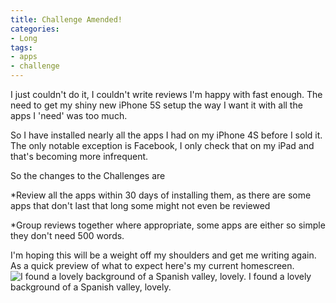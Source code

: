 ```yaml
---
title: Challenge Amended!
categories:
- Long
tags:
- apps
- challenge
---
```


I just couldn't do it, I couldn't write reviews I'm happy with fast enough. The need to get my shiny new iPhone 5S setup the way I want it with all the apps I 'need' was too much.

So I have installed nearly all the apps I had on my iPhone 4S before I sold it. The only notable exception is Facebook, I only check that on my iPad and that's becoming more infrequent.

So the changes to the Challenges are

*Review all the apps within 30 days of installing them, as there are some apps that don't last that long some might not even be reviewed


*Group reviews together where appropriate, some apps are either so simple they don't need 500 words.

I'm hoping this will be a weight off my shoulders and get me writing again. As a quick preview of what to expect here's my current homescreen. 
![I found a lovely background of a Spanish valley, lovely.](/squarespace_images/static_52001c0be4b09bc7c9f838c9_52224ed3e4b0ba9919a3e0e1_52757564e4b0bef5deec0028_1383429611341_image.jpg_) I found a lovely background of a Spanish valley, lovely.
